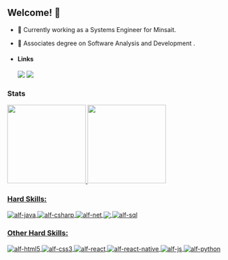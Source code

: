 ## Welcome! 👋

- 🔭 Currently working as a Systems Engineer for Minsait.
- 🌱 Associates degree on Software Analysis and Development .
- #### Links

  <a href = "mailto:alf.matsuoka2000@gmail.com" target="_blank" rel="noopener noreferrer"><img src="https://img.shields.io/badge/Gmail-D14836?style=for-the-badge&logo=gmail&logoColor=white"></a>
  <a href="https://www.linkedin.com/in/alfonso-matsuoka-74095a187/" target="_blank" rel="noopener noreferrer"><img src="https://img.shields.io/badge/LinkedIn-0077B5?style=for-the-badge&logo=linkedin&logoColor=white"></a>


### Stats

<div>
  <a href="https://github.com/matsu1730">
  <img height="180em" src="https://github-readme-stats.vercel.app/api?username=matsu1730&show_icons=true&theme=dark&include_all_commits=true&count_private=true"/>
  <img height="180em" src="https://github-readme-stats.vercel.app/api/top-langs/?username=matsu1730&layout=compact&langs_count=7&theme=dark&card_width=250em"/>
</div>

### Hard Skills: 
  
<div style="display: inline_block">
  <img align="center" alt="alf-java" src="https://img.shields.io/badge/Java-ED8B00?style=for-the-badge&logo=java&logoColor=white">
  <img align="center" alt="alf-csharp" src="https://img.shields.io/badge/C%23-239120?style=for-the-badge&logo=c-sharp&logoColor=white">
  <img align="center" alt="alf-net" src="https://img.shields.io/badge/.NET-5C2D91?style=for-the-badge&logo=.net&logoColor=white">
  <img align="center" alf="alf-spring" src="https://img.shields.io/badge/Spring-6DB33F?style=for-the-badge&logo=spring&logoColor=white">
  <img align="center" alt="alf-sql" src="https://img.shields.io/badge/MySQL-00000F?style=for-the-badge&logo=mysql&logoColor=white">
</div>

### Other Hard Skills:
  
<div style="display: inline_block">
  <img align="center" alt="alf-html5" src="https://img.shields.io/badge/HTML-239120?style=for-the-badge&logo=html5&logoColor=white">
  <img align="center" alt="alf-css3" src="https://img.shields.io/badge/CSS-239120?&style=for-the-badge&logo=css3&logoColor=white">
  <img align="center" alt="alf-react" src="https://img.shields.io/badge/React-20232A?style=for-the-badge&logo=react&logoColor=61DAFB">
  <img align="center" alt="alf-react-native" src="https://img.shields.io/badge/React_Native-20232A?style=for-the-badge&logo=react&logoColor=61DAFB">
  <img align="center" alt="alf-js" src="https://img.shields.io/badge/JavaScript-F7DF1E?style=for-the-badge&logo=javascript&logoColor=black">
  <img align="center" alt="alf-python" src="https://img.shields.io/badge/Python-14354C?style=for-the-badge&logo=python&logoColor=white">
</div>
  
##
